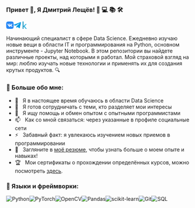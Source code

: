 ### Привет 👋, Я Дмитрий Лещёв! 🚀 💻 📚 🛠️
<a href='https://vk.com/parisdrill'><img align='left' alt="linkedin" src="assets/vk.png" height='20px'/></a>

<a href='https://t.me/leshiov_dmitriy'><img align='left' alt="twitter" src="assets/telegram.png" height='20px'/></a>

<a href='https://www.kaggle.com/dima123s'><img alt="kaggle" src="assets/kaggle.svg" height='20px'/></a>


Начинающий специалист в сфере Data Science. Ежедневно изучаю новые вещи в области IT и программирования на Python, основном инструменте - Jupyter Notebook. В этом репозитории вы найдете различные проекты, над которыми я работал. Мой страховой взгляд на мир: люблю изучать новые технологии и применять их для создания крутых продуктов. 🔍
<br/>

### 🧐 Больше обо мне:

- 🌱 &nbsp; Я в настоящее время обучаюсь в области Data Science 
- 👯 &nbsp; Я готов сотрудничать с теми, кто разделяет мои интересы 
- 🤔 &nbsp; Я ищу помощь и обмен опытом с опытными программистами 
- 📫 &nbsp; Как со мной связаться: через указанные в профиле социальные сети 
- ⚡ &nbsp; Забавный факт: я увлекаюсь изучением новых приемов в программировании 
- 📝 &nbsp; Загляните в [моё резюме]('https://drive.google.com/file/d/1TahvvltUQeMfttDeAuF-nOx2sZzDtkIT/view?usp=drive_link'), чтобы узнать больше о моем опыте и навыках!
- 🏆 &nbsp; Мои сертификаты о прохождении определённых курсов, можно посмотреть [здесь](https://drive.google.com/drive/folders/1AhywDiQG2vXXxXHrqK2cUYxT-a8-5zxu?usp=drive_link).

### 🔨 Языки и фреймворки:
<a href="https://www.python.org" target="_blank"><img align="left" alt="Python" height="42px" src="https://raw.githubusercontent.com/rahul-jha98/github_readme_icons/main/language_and_tools/square/python/python.svg"></a>
<a href="https://pytorch.org/" target="_blank"> <img align="left" src="assets/pytorch_logo.png" alt="PyTorch" height="42px"/> </a> 
<a href="https://opencv.org/" target="_blank"> <img align="left" src="assets/opencv_logo.png" alt="OpenCV" height="42px"/> </a> 
<a href="https://pandas.pydata.org/" target="_blank"> <img align="left" src="assets/pandas_logo.svg" alt="Pandas" height="41px"/> </a> 
<a href="https://scikit-learn.org/" target="_blank"><img align="left" alt="scikit-learn" height="38px" src="assets/scikit-learn_logo.svg"></a>
<a href="https://git-scm.com/" target="_blank"> <img src="https://raw.githubusercontent.com/rahul-jha98/github_readme_icons/main/language_and_tools/square/git-scm/git-scm.svg" align="left" alt="Git" height="42px"/> </a>
<a href="https://www.w3schools.com/sql/" target="_blank"> <img src="assets/sql_logo.svg" align="left" alt="SQL" height="42px"/> </a>